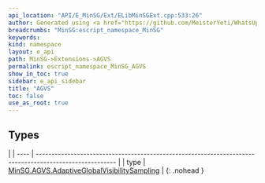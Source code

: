 ```yaml
---
api_location: "API/E_MinSG/Ext/ELibMinSGExt.cpp:533:26"
author: Generated using <a href="https://github.com/MeisterYeti/WhatsUpDoc">WhatsUpDoc</a>
breadcrumbs: "MinSG:escript_namespace_MinSG"
keywords: 
kind: namespace
layout: e_api
path: MinSG->Extensions->AGVS
permalink: escript_namespace_MinSG_AGVS
show_in_toc: true
sidebar: e_api_sidebar
title: "AGVS"
toc: false
use_as_root: true
---
```


## Types

|
| ---- | ------------------------------------------------------------------------------------------------------- | 
| type | [MinSG.AGVS.AdaptiveGlobalVisibilitySampling](escript_type_MinSG_AGVS_AdaptiveGlobalVisibilitySampling) | 
{: .nohead }

